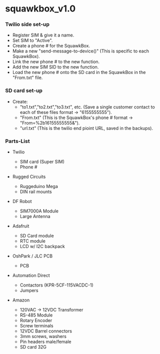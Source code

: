 # squawkbox_v1.0

### Twilio side set-up
- Register SIM & give it a name.
- Set SIM to "Active".
- Create a phone # for the SquawkBox.
- Make a new "send-message-to-device()" (This is specific to each SquawkBox).
- Link the new phone # to the new function.
- Add the new SIM SID to the new function.
- Load the new phone # onto the SD card in the SquawkBox in the "From.txt" file.

### SD card set-up
- Create:
  - "to1.txt","to2.txt","to3.txt", etc. (Save a single customer contact to each of these files format -> "6155555555").
  - "From.txt" (This is the SquawkBox's phone # format -> "From=%2b16155555555&").
  - "url.txt" (This is the twilio end pioint URL, saved in the backups).

### Parts-List
- Twilio
  - SIM card (Super SIM)
  - Phone #

- Rugged Circuits
  - Ruggeduino Mega
  - DIN rail mounts

- DF Robot
  - SIM7000A Module
  - Large Antenna

- Adafruit
  - SD Card module
  - RTC module
  - LCD w/ I2C backpack

- OshPark / JLC PCB
  - PCB

- Automation Direct
  - Contactors (KPR-5CF-115VACDC-1)
  - Jumpers

- Amazon
  - 120VAC -> 12VDC Transformer
  - RS-485 Module
  - Rotary Encoder
  - Screw terminals
  - 12VDC Barrel connectors
  - 3mm screws, washers
  - Pin headers male/female
  - SD card 32G

